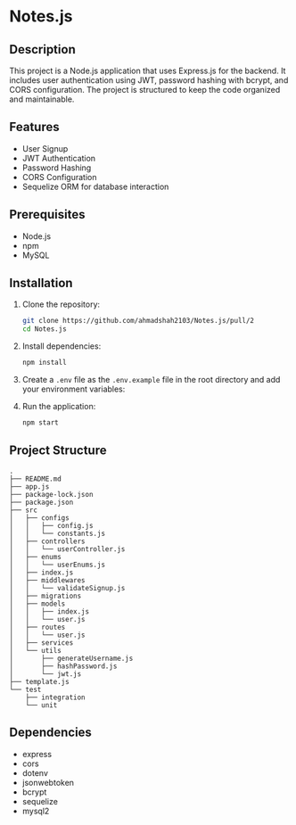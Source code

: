 # Notes.js

## Description
This project is a Node.js application that uses Express.js for the backend. It includes user authentication using JWT, password hashing with bcrypt, and CORS configuration. The project is structured to keep the code organized and maintainable.

## Features
- User Signup
- JWT Authentication
- Password Hashing
- CORS Configuration
- Sequelize ORM for database interaction

## Prerequisites
- Node.js
- npm
- MySQL

## Installation
1. Clone the repository:
    ```sh
    git clone https://github.com/ahmadshah2103/Notes.js/pull/2
    cd Notes.js
    ```

2. Install dependencies:
    ```sh
    npm install
    ```

3. Create a `.env` file as the `.env.example` file in the root directory and add your environment variables:

4. Run the application:
    ```sh
    npm start
    ```

## Project Structure
```
.
├── README.md
├── app.js
├── package-lock.json
├── package.json
├── src
│   ├── configs
│   │   ├── config.js
│   │   └── constants.js
│   ├── controllers
│   │   └── userController.js
│   ├── enums
│   │   └── userEnums.js
│   ├── index.js
│   ├── middlewares
│   │   └── validateSignup.js
│   ├── migrations
│   ├── models
│   │   ├── index.js
│   │   └── user.js
│   ├── routes
│   │   └── user.js
│   ├── services
│   └── utils
│       ├── generateUsername.js
│       ├── hashPassword.js
│       └── jwt.js
├── template.js
└── test
    ├── integration
    └── unit

```

## Dependencies
- express
- cors
- dotenv
- jsonwebtoken
- bcrypt
- sequelize
- mysql2
